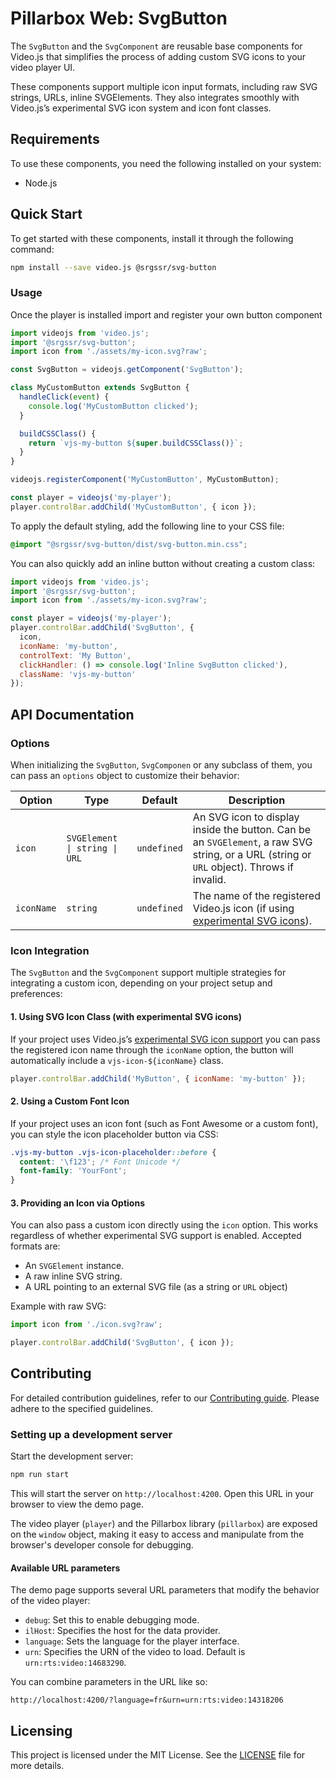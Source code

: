 # Pillarbox Web: SvgButton

The `SvgButton` and the `SvgComponent` are reusable base components for Video.js that simplifies the
process of adding custom SVG icons to your video player UI.

These components support multiple icon input formats, including raw SVG strings, URLs, inline
SVGElements. They also integrates smoothly with Video.js’s experimental SVG icon system and icon
font classes.

## Requirements

To use these components, you need the following installed on your system:

- Node.js

## Quick Start

To get started with these components, install it through the following command:

```bash
npm install --save video.js @srgssr/svg-button
```

### Usage

Once the player is installed import and register your own button component

```javascript
import videojs from 'video.js';
import '@srgssr/svg-button';
import icon from './assets/my-icon.svg?raw';

const SvgButton = videojs.getComponent('SvgButton');

class MyCustomButton extends SvgButton {
  handleClick(event) {
    console.log('MyCustomButton clicked');
  }

  buildCSSClass() {
    return `vjs-my-button ${super.buildCSSClass()}`;
  }
}

videojs.registerComponent('MyCustomButton', MyCustomButton);

const player = videojs('my-player');
player.controlBar.addChild('MyCustomButton', { icon });
```

To apply the default styling, add the following line to your CSS file:

```css
@import "@srgssr/svg-button/dist/svg-button.min.css";
```

You can also quickly add an inline button without creating a custom class:

```js
import videojs from 'video.js';
import '@srgssr/svg-button';
import icon from './assets/my-icon.svg?raw';

const player = videojs('my-player');
player.controlBar.addChild('SvgButton', {
  icon,
  iconName: 'my-button',
  controlText: 'My Button',
  clickHandler: () => console.log('Inline SvgButton clicked'),
  className: 'vjs-my-button'
});
```

## API Documentation

### Options

When initializing the `SvgButton`, `SvgComponen` or any subclass of them, you can pass an `options`
object to customize their behavior:

| Option     | Type                          | Default     | Description                                                                                                                               |
|------------|-------------------------------|-------------|-------------------------------------------------------------------------------------------------------------------------------------------|
| `icon`     | `SVGElement \| string \| URL` | `undefined` | An SVG icon to display inside the button. Can be an `SVGElement`, a raw SVG string, or a URL (string or `URL` object). Throws if invalid. |
| `iconName` | `string`                      | `undefined` | The name of the registered Video.js icon (if using [experimental SVG icons][experimental-svg]).                                           |

### Icon Integration

The `SvgButton` and the `SvgComponent` support multiple strategies for integrating a custom icon,
depending on your project setup and preferences:

#### 1. Using SVG Icon Class (with experimental SVG icons)

If your project uses Video.js’s [experimental SVG icon support][experimental-svg] you can pass the
registered icon name through the `iconName` option, the button will automatically include a
`vjs-icon-${iconName}` class.

```js
player.controlBar.addChild('MyButton', { iconName: 'my-button' });
```

#### 2. Using a Custom Font Icon

If your project uses an icon font (such as Font Awesome or a custom font), you can style the icon
placeholder button via CSS:

```css
.vjs-my-button .vjs-icon-placeholder::before {
  content: '\f123'; /* Font Unicode */
  font-family: 'YourFont';
}
```

#### 3. Providing an Icon via Options

You can also pass a custom icon directly using the `icon` option. This works regardless of whether
experimental SVG support is enabled. Accepted formats are:

* An `SVGElement` instance.
* A raw inline SVG string.
* A URL pointing to an external SVG file (as a string or `URL` object)

Example with raw SVG:

```js
import icon from './icon.svg?raw';

player.controlBar.addChild('SvgButton', { icon });
```

## Contributing

For detailed contribution guidelines, refer to our [Contributing guide][contributing-guide].
Please adhere to the specified guidelines.

### Setting up a development server

Start the development server:

```bash
npm run start
```

This will start the server on `http://localhost:4200`. Open this URL in your browser to view the
demo page.

The video player (`player`) and the Pillarbox library (`pillarbox`) are exposed on the `window`
object, making it easy to access and manipulate from the browser's developer console for debugging.

#### Available URL parameters

The demo page supports several URL parameters that modify the behavior of the video player:

- `debug`: Set this to enable debugging mode.
- `ilHost`: Specifies the host for the data provider.
- `language`: Sets the language for the player interface.
- `urn`: Specifies the URN of the video to load. Default is `urn:rts:video:14683290`.

You can combine parameters in the URL like so:

```plaintext
http://localhost:4200/?language=fr&urn=urn:rts:video:14318206
```

## Licensing

This project is licensed under the MIT License. See the [LICENSE](./LICENSE) file for more
details.

[contributing-guide]: https://github.com/SRGSSR/pillarbox-web-suite/blob/main/docs/README.md#contributing

[experimental-svg]: https://videojs.com/guides/options/#experimentalsvgicons

